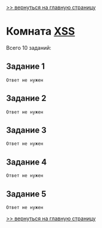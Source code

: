 [>> вернуться на главную страницу](https://github.com/BEPb/tryhackme/blob/master/README.md)

# Комната [XSS](https://tryhackme.com/r/room/axss) 

Всего 10 заданий:
## Задание 1

```commandline
Ответ не нужен
```

## Задание 2

```commandline
Ответ не нужен
```

## Задание 3

```commandline
Ответ не нужен
```

## Задание 4

```commandline
Ответ не нужен
```

## Задание 5

```commandline
Ответ не нужен
```

[>> вернуться на главную страницу](https://github.com/BEPb/tryhackme/blob/master/README.md)